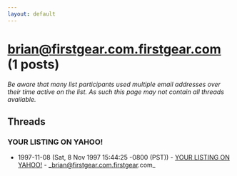 ```yaml
---
layout: default
---
```


# brian@firstgear.com.firstgear.com (1 posts)

_Be aware that many list participants used multiple email addresses over their time active on the list. As such this page may not contain all threads available._

## Threads

### YOUR LISTING ON YAHOO!
+ 1997-11-08 (Sat, 8 Nov 1997 15:44:25 -0800 (PST)) - [YOUR LISTING ON YAHOO!](/archive/1997/11/15cf6deb82d84cb120c7eb0f99880a41a711dd43a5d3fa4d5ec2e7336b58fa0f) - _brian@firstgear.com.firstgear.com_

